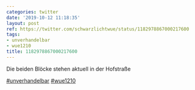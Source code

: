 ```yaml
---
categories: twitter
date: '2019-10-12 11:18:35'
layout: post
ref: https://twitter.com/schwarzlichtwue/status/1182978867000217600
tags:
- unverhandelbar
- wue1210
title: 1182978867000217600
---
```

Die beiden Blöcke stehen aktuell in der Hofstraße

[#unverhandelbar](/t/unverhandelbar) [#wue1210](/t/wue1210) 